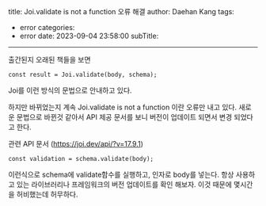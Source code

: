 title: Joi.validate is not a function 오류 해결
author: Daehan Kang
tags:
  - error
categories:
  - error
date: 2023-09-04 23:58:00
subTitle:
---
출간된지 오래된 책들을 보면
```
const result = Joi.validate(body, schema);
```
Joi를 이런 방식의 문법으로 안내하고 있다.

하지만 바뀌었는지 계속 Joi.validate is not a function 이란 오류만 내고 있다.
새로운 문법으로 바뀐것 같아서 API 제공 문서를 보니 버전이 업데이트 되면서 변경 되었다고 한다.

관련 API 문서 (https://joi.dev/api/?v=17.9.1)

```
const validation = schema.validate(body);
```
이런식으로 schema에 validate함수를 실행하고, 인자로 body를 넣는다.
항상 사용하고 있는 라이브러리나 프레임워크의 버전 업데이트를 확인 해보자.
이것 때문에 몇시간을 허비했는데 허무하다.

